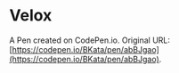 # Velox

A Pen created on CodePen.io. Original URL: [https://codepen.io/BKata/pen/abBJgao](https://codepen.io/BKata/pen/abBJgao).


